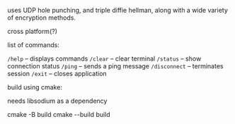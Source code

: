 uses UDP hole punching, and triple diffie hellman, along with a wide variety of encryption methods. 

cross platform(?)

list of commands:

`/help` – displays commands
`/clear` – clear terminal
`/status` – show connection status
`/ping` – sends a ping message
`/disconnect` – terminates session
`/exit` – closes application

build using cmake:

needs libsodium as a dependency

cmake -B build
cmake --build build
